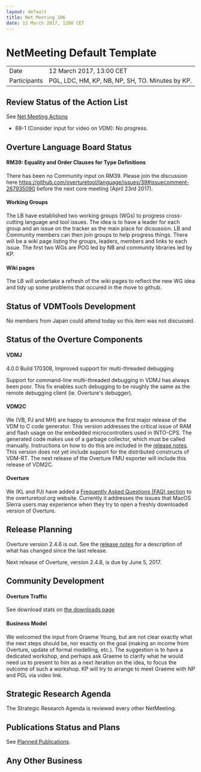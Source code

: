 ```yaml
---
layout: default
title: Net Meeting 106
date: 12 March 2017, 1200 CET
---
```


<script src="https://code.jquery.com/jquery-1.11.1.min.js">
</script>
<script src="/javascripts/edit.js"></script>
<script>setEditButonNm();</script>

# NetMeeting Default Template

|||
|---|---|
| Date | 12 March 2017, 13:00 CET |
| Participants | PGL, LDC, HM, KP, NB, NP, SH, TO. Minutes by KP. |


## Review Status of the Action List

See [Net Meeting Actions](https://github.com/overturetool/overturetool.github.io/issues?q=is%3Aopen+is%3Aissue+label%3A%22action+net-meeting%22)

* 88-1 (Consider input for video on VDM): No progress.

## Overture Language Board Status

#### RM39: Equality and Order Clauses for Type Definitions

There has been no Community input on RM39. Please join the discussion here https://github.com/overturetool/language/issues/39#issuecomment-267935090 before the next core meeting (April 23rd 2017).

#### Working Groups

The LB have established two working groups (WGs) to progress cross-cutting language and tool issues. The idea is to have a leader for each group and an issue on the tracker as the main place for dicsussion. LB and Community members can then join groups to help progress things. There will be a wiki page listing the groups, leaders, members and links to each issue. The first two WGs are POG led by NB and community libraries led by KP. 

#### Wiki pages

The LB will undertake a refresh of the wiki pages to reflect the new WG idea and tidy up some problems that occured in the move to github.

## Status of VDMTools Development

No members from Japan could attend today so this item was not discussed.

##  Status of the Overture Components

#### VDMJ

4.0.0 Build 170308, Improved support for multi-threaded debugging

Support for command-line multi-threaded debugging in VDMJ has always been poor. This fix enables such debugging to be roughly the same as the remote debugging client (ie. Overture's debugger).

#### VDM2C

We (VB, PJ and MH) are happy to announce the first major release of the VDM to C code generator.  This version addresses the critical issue of RAM and flash usage on the embedded microcontrollers used in INTO-CPS.  The generated code makes use of a garbage collector, which must be called manually.  Instructions on how to do this are included in the [release notes](https://github.com/overturetool/vdm2c/releases/tag/Release%2F0.1.0).  This version does not yet include support for the distributed constructs of VDM-RT.  The next release of the Overture FMU exporter will include this release of VDM2C.

#### Overture

We (KL and PJ) have added a [Frequently Asked Questions (FAQ) section](http://overturetool.org/faq/) to the overturetool.org website. Currently it addresses the issues that MacOS Sierra users may experience when they try to open a freshly downloaded version of Overture.

##  Release Planning

Overture version 2.4.6 is out. See the [release notes](https://github.com/overturetool/overture/releases/tag/Release%2F2.4.6) for a description of what has changed since the last release.

Next release of Overture, version 2.4.8, is due by June 5, 2017.

##  Community Development

#### Overture Traffic

See download stats on [the downloads page](http://overturetool.org/download/)

#### Business Model

We welcomed the input from Graeme Young, but are not clear exactly what the next steps should be, nor exactly on the goal (making an income from Overture, update of formal modelling, etc.). The suggestion is to have a dedicated workshop, and perhaps ask Graeme to clarify what he would need us to present to him as a next iteration on the idea, to focus the outcome of such a workshop. KP will try to arrange to meet Graeme with NP and PGL via video link.

##  Strategic Research Agenda

The Strategic Research Agenda is reviewed every other NetMeeting.

##  Publications Status and Plans

See [Planned Publications](http://overturetool.org/publications/PlannedPublications.html).

##  Any Other Business

<div id="edit_page_div"></div>
